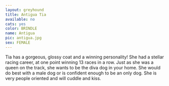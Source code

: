 ```yaml
---
layout: greyhound
title: Antigua Tia
available: no
cats: yes
color: BRINDLE
name: Antigua
pic: antigua.jpg
sex: FEMALE
---
```


Tia has a gorgeous, glossy coat and a winning personality! She had a stellar racing career, at one point winning 13
races in a row. Just as she was a queen on the track, she wants to be the diva dog in your home. She would do best
with a male dog or is confident enough to be an only dog. She is very people oriented and will cuddle and kiss.
